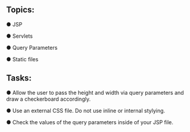 ## Topics:

● JSP

● Servlets

● Query Parameters

● Static files

## Tasks:

● Allow the user to pass the height and width via query parameters and draw a checkerboard accordingly.

● Use an external CSS file. Do not use inline or internal stylying.

● Check the values of the query parameters inside of your JSP file.